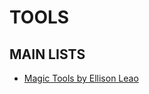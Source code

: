 # TOOLS

## MAIN LISTS

* [Magic Tools by Ellison Leao](https://github.com/ellisonleao/magictools)


